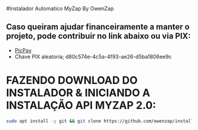 #Instalador Automatico MyZap By OwenZap


## Caso queiram ajudar financeiramente a manter o projeto, pode contribuir no link abaixo ou via PIX: 
- [PicPay](https://app.picpay.com/user/owenzap)
- Chave PIX aleatoria; d80c574e-4c5a-4f93-ae26-d5ba1806ee9c

# FAZENDO DOWNLOAD DO INSTALADOR & INICIANDO A INSTALAÇÃO API MYZAP 2.0:

```bash
sudo apt install -y git && git clone https://github.com/owenzap/install_myzap.git && sudo chmod -R 777 ./install_myzap && cd ./install_myzap && sudo ./myzap.sh
```
